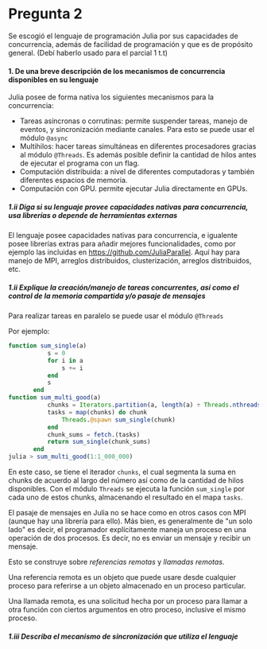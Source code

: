 # Pregunta 2

Se escogió el lenguaje de programación Julia por sus capacidades de concurrencia, además de facilidad de programación y que es de propósito general. (Debí haberlo usado para el parcial 1 t.t)

#### 1. De una breve descripción de los mecanismos de concurrencia disponibles en su lenguaje

Julia posee de forma nativa los siguientes mecanismos para la concurrencia:

- Tareas asíncronas o corrutinas: permite suspender tareas, manejo de eventos, y sincronización mediante canales. Para esto se puede usar el módulo `@async`
- Multihilos: hacer tareas simultáneas en diferentes procesadores gracias al módulo `@Threads`. Es además posible definir la cantidad de hilos antes de ejecutar el programa con un flag.
- Computación distribuida: a nivel de diferentes computadoras y también diferentes espacios de memoria.
- Computación con GPU. permite ejecutar Julia directamente en GPUs.


##### 1.ii Diga si su lenguaje provee capacidades nativas para concurrencia, usa librerías o depende de herramientas externas

El lenguaje posee capacidades nativas para concurrencia, e igualente posee librerías extras para añadir mejores funcionalidades, como por ejemplo las incluidas en https://github.com/JuliaParallel. Aquí hay para manejo de MPI, arreglos distribuidos, clusterización, arreglos distribuidos, etc.

##### 1.ii Explique la creación/manejo de tareas concurrentes, así como el control de la memoria compartida y/o pasaje de mensajes

Para realizar tareas en paralelo se puede usar el módulo `@Threads`

Por ejemplo:

```Julia
function sum_single(a)
           s = 0
           for i in a
               s += i
           end
           s
       end
function sum_multi_good(a)
           chunks = Iterators.partition(a, length(a) ÷ Threads.nthreads())
           tasks = map(chunks) do chunk
               Threads.@spawn sum_single(chunk)
           end
           chunk_sums = fetch.(tasks)
           return sum_single(chunk_sums)
       end
julia > sum_multi_good(1:1_000_000)
```

En este caso, se tiene el iterador `chunks`, el cual segmenta la suma en chunks de acuerdo al largo del número así como de la cantidad de hilos disponibles. Con el módulo `Threads` se ejecuta la función `sum_single` por cada uno de estos chunks, almacenando el resultado en el mapa `tasks`.

El pasaje de mensajes en Julia no se hace como en otros casos con MPI (aunque hay una librería para ello). Más bien, es generalmente de "un solo lado" es decir, el programador explícitamente maneja un proceso en una operación de dos procesos. Es decir, no es enviar un mensaje y recibir un mensaje.

Esto se construye sobre _referencias remotas_ y _llamadas remotas_.

Una referencia remota es un objeto que puede usare desde cualquier proceso para referirse a un objeto almacenado en un proceso particular.

Una llamada remota, es una solicitud hecha por un proceso para llamar a otra función con ciertos argumentos en otro proceso, inclusive el mismo proceso.





##### 1.iii Describa el mecanismo de sincronización que utiliza el lenguaje

